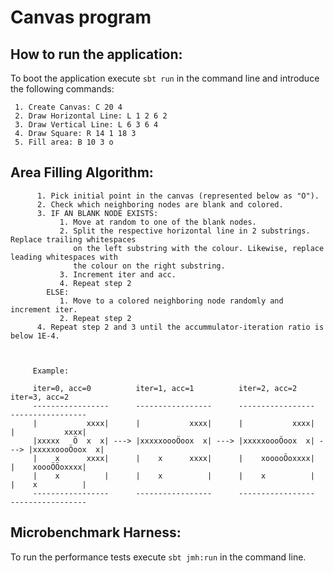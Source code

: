 # Canvas program

## How to run the application:
To boot the application execute ```sbt run``` in the command line and introduce the following commands:

     1. Create Canvas: C 20 4
     2. Draw Horizontal Line: L 1 2 6 2
     3. Draw Vertical Line: L 6 3 6 4
     4. Draw Square: R 14 1 18 3
     5. Fill area: B 10 3 o

## Area Filling Algorithm:

          1. Pick initial point in the canvas (represented below as "Ö").
          2. Check which neighboring nodes are blank and colored.
          3. IF AN BLANK NODE EXISTS:
               1. Move at random to one of the blank nodes.
               2. Split the respective horizontal line in 2 substrings. Replace trailing whitespaces
                  on the left substring with the colour. Likewise, replace leading whitespaces with
                  the colour on the right substring.
               3. Increment iter and acc.
               4. Repeat step 2
            ELSE:
               1. Move to a colored neighboring node randomly and increment iter.
               2. Repeat step 2
          4. Repeat step 2 and 3 until the accummulator-iteration ratio is below 1E-4.



         Example:

         iter=0, acc=0          iter=1, acc=1          iter=2, acc=2          iter=3, acc=2
         -----------------      -----------------      -----------------      -----------------
         |           xxxx|      |           xxxx|      |           xxxx|      |           xxxx|
         |xxxxx   Ö  x  x| ---> |xxxxxoooÖoox  x| ---> |xxxxxoooÖoox  x| ---> |xxxxxoooÖoox  x|
         |    x      xxxx|      |    x      xxxx|      |    xooooÖoxxxx|      |    xoooÖÖoxxxx|
         |    x          |      |    x          |      |    x          |      |    x          |
         -----------------      -----------------      -----------------      -----------------


## Microbenchmark Harness:

To run the performance tests execute ```sbt jmh:run``` in the command line.
